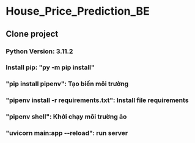 # House_Price_Prediction_BE

## Clone project

### Python Version: 3.11.2

### Install pip: "py -m pip install"

### "pip install pipenv": Tạo biến môi trường

### "pipenv install -r requirements.txt": Install file requirements

### "pipenv shell": Khởi chạy môi trường ảo

### "uvicorn main:app --reload": run server
